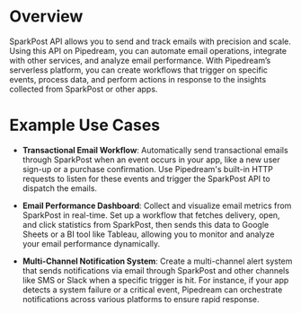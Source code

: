 # Overview

SparkPost API allows you to send and track emails with precision and scale. Using this API on Pipedream, you can automate email operations, integrate with other services, and analyze email performance. With Pipedream’s serverless platform, you can create workflows that trigger on specific events, process data, and perform actions in response to the insights collected from SparkPost or other apps.

# Example Use Cases

- **Transactional Email Workflow**: Automatically send transactional emails through SparkPost when an event occurs in your app, like a new user sign-up or a purchase confirmation. Use Pipedream's built-in HTTP requests to listen for these events and trigger the SparkPost API to dispatch the emails.

- **Email Performance Dashboard**: Collect and visualize email metrics from SparkPost in real-time. Set up a workflow that fetches delivery, open, and click statistics from SparkPost, then sends this data to Google Sheets or a BI tool like Tableau, allowing you to monitor and analyze your email performance dynamically.

- **Multi-Channel Notification System**: Create a multi-channel alert system that sends notifications via email through SparkPost and other channels like SMS or Slack when a specific trigger is hit. For instance, if your app detects a system failure or a critical event, Pipedream can orchestrate notifications across various platforms to ensure rapid response.
